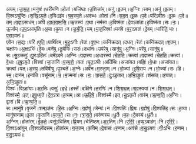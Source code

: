 

  
अयम्।जा॒य॒त॒।मनु॑षः॑।धरी॑मणि।होता॑।यजि॑ष्ठः।उ॒शिजा॑म्।अनु॑।व्र॒तम्।अ॒ग्निः।स्वम्।अनु॑।व्र॒तम्।वि॒श्वऽश्रु॑ष्टिः।स॒खि॒ऽय॒ते।र॒यिःऽइ॑व।श्र॒व॒स्य॒ते।अद॑ब्धः।होता॑।नि।स॒द॒त्।इ॒ळः।प॒दे।परि॑ऽवीतः।इ॒ळः।प॒दे॥  
तम्।य॒ज्ञ॒ऽसाध॑म्।अपि॑।वा॒त॒या॒म॒सि॒।ऋ॒तस्य॑।प॒था।नम॑सा।ह॒विष्म॑ता।दे॒वऽता॑ता।ह॒विष्म॑ता।सः।नः॒।ऊ॒र्जाम्।उ॒प॒ऽआभृ॑ति।अ॒या।कृ॒पा।न।जू॒र्य॒ति॒।यम्।मा॒त॒रिश्वा॑।मन॑वे।प॒रा॒ऽवतः॑।दे॒वम्।भारिति॒ भाः।प॒रा॒ऽवतः॑॥  
एवे॑न।स॒द्यः।परि॑।ए॒ति॒।पार्थि॑वम्।मु॒हुः॒ऽगीः।रेतः॑।वृ॒ष॒भः।कनि॑क्रदत्।दधत्।रेतः॑।कनि॑क्रदत्।श॒तम्।चक्षा॑णः।अ॒क्षऽभिः॑।दे॒वः।वने॑षु।तु॒र्वणिः॑।सदः॑।दधा॑नः।उप॑रेषु।सानु॑षु।अ॒ग्निः।परे॑षु।सानु॑षु॥  
सः।सु॒ऽक्रतुः॑।पु॒रःऽहि॑तः॑।दमे॑ऽदमे।अ॒ग्निः।य॒ज्ञस्य।अ॒ध्व॒रस्य॑।चे॒त॒ति॒।क्रत्वा॑।य॒ज्ञस्य॑।चे॒त॒ति॒।क्रत्वा॑।वे॒धाः।इ॒षु॒ऽय॒ते।विश्वा॑।जा॒तानि॑।प॒स्प॒शे॒।यतः॑।घृ॒त॒ऽश्रीः।अति॑थिः।अजा॑यत।वह्निः॑।वे॒धाः।अजा॑यत॥  
क्रत्वा॑।यत्।अ॒स्य॒।तवि॑षीषु।पृ॒ञ्चते॑।अ॒ग्नेः।अवे॑न।म॒रुता॒म्।न।भो॒ज्या॑।इ॒षि॒राय।न।भो॒ज्या॑।सः।हि।स्म॒।दान॑म्।इन्व॑ति।वसू॑नाम्।च॒।म॒ज्मना॑।सः।नः॒।त्रा॒स॒ते॒।दुः॒ऽइ॒तात्।अ॒भि॒ऽह्रुतः॑।शंसा॑त्।अ॒घात्।अ॒भि॒ऽह्रुतः॑॥  
विश्वः॑।विऽहा॑याः।अ॒र॒तिः।वसुः॑।द॒धे॒।हस्ते॑।दक्षि॑णे।त॒रणिः॑।न।शि॒श्र॒थ॒त्।श्र॒व॒स्यया॑।न।शि॒श्र॒थ॒त्।विश्व॑स्मै॒।इत्।इ॒षु॒ध्य॒ते।दे॒व॒ऽत्रा।ह॒व्यम्।आ।ऊ॒हि॒षे॒।विश्व॑स्मै।इत्।सु॒ऽकृते॑।वार॑म्।ऋ॒ण्व॒ति॒।अ॒ग्निः।द्वारा॑।वि।ऋ॒ण्व॒ति॒॥  
सः।मानु॑षे।वृ॒जने॑।शम्ऽत॑मः।हि॒तः।अ॒ग्निः।य॒ज्ञेषु॑।जेन्यः॑।न।वि॒श्पतिः॑।प्रि॒यः।य॒ज्ञेषु॑।वि॒श्पति॑ह्।सः।ह॒व्या।मानु॑षाणाम्।इ॒ळा।कृ॒तानि॑।प॒त्य॒ते॒।सः।नः॒।त्रा॒स॒ते॒।वरु॑णस्य।धू॒र्तेः।म॒हः।दे॒वस्य॑।धू॒र्तेः॥  
अ॒ग्निम्।होता॑रम्।ई॒ळ॒ते॒।वसु॑ऽधितिम्।प्रि॒यम्।चेति॑ष्ठम्।अ॒र॒तिम्।नि।ए॒रि॒रे॒।ह॒व्य॒ऽवाह॑म्।नि।ए॒रि॒रे॒।वि॒श्वऽआ॑युम्।वि॒श्वऽवे॑दसम्।होता॑रम्।य॒ज॒तम्।क॒विम्।दे॒वासः॑।र॒ण्वम्।अव॑से।व॒सु॒ऽयवः॑।गीः॒ऽभिः।र॒ण्वम्।व॒सु॒ऽयवः॑॥  

